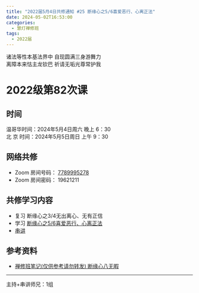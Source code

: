 ```yaml
---
title: "2022届5月4日共修通知 #25 断缘心之5/6喜爱恶行、心离正法"
date: 2024-05-02T16:53:00
categories:
  - 慧灯禅修班
tags:
  - 2022届
---
```

诸法等性本基法界中 自现圆满三身游舞力\
离障本来怙主龙钦巴 祈请无垢光尊常护我

# 2022级第82次课

## 时间

温哥华时间：2024年5月4日周六 晚上 6：30\
北  京 时间：2024年5月5日周日 上午 9：30

## 网络共修

* Zoom 房间号码： [7789995278](https://us02web.zoom.us/j/7789995278?pwd=VjZmbWJFY2k2K0E5RVB2cTNIQmhqUT09)
* Zoom 房间密码： 19621211

## 共修学习内容

* 复习 断缘心之3/4无出离心、无有正信
* 学习 [断缘心之5/6喜爱恶行、心离正法](https://www.huidengchanxiu.net/4jx/1xm/21)
* [串讲](https://box.hdcxb.net/%E5%85%B6%E4%BB%96%E8%B5%84%E6%96%99/f/2022%E5%B1%8A)


## 参考资料

* [禅修班笔记(仅供参考请勿转发) 断缘心八无暇](https://bj.cxb123.cc/1xm/4-duan-yuan-xin/)

- - -


主持+串讲师兄：1组
